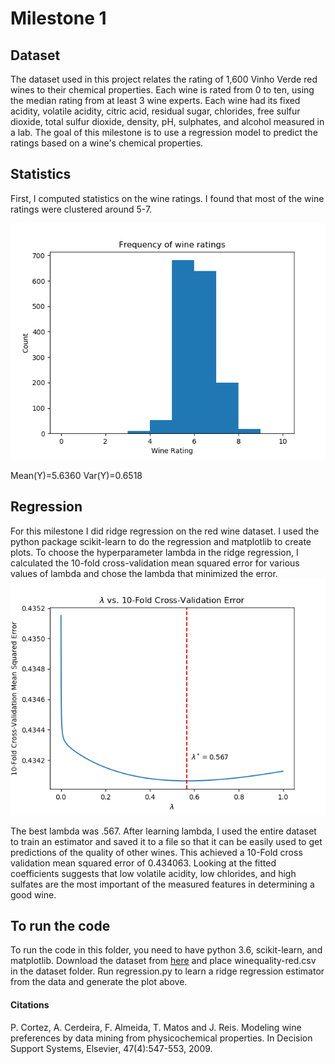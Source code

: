 # Milestone 1
## Dataset
The dataset used in this project relates the rating of 1,600 Vinho Verde red wines to their chemical properties. Each wine is rated from 0 to ten, using the median rating from at least 3 wine experts. Each wine had its fixed acidity, volatile acidity, citric acid, residual sugar, chlorides, free sulfur dioxide, total sulfur dioxide, density, pH, sulphates, and alcohol measured in a lab. The goal of this milestone is to use a regression model to predict the ratings based on a wine's chemical properties.
## Statistics
First, I computed statistics on the wine ratings. I found that most of the wine ratings were clustered around 5-7.

![Histogram of Y](https://raw.githubusercontent.com/vulich/517ApplicationProject/master/milestone_1/Plots/ratings_histogram.png)

Mean(Y)=5.6360 Var(Y)=0.6518
## Regression
For this milestone I did ridge regression on the red wine dataset. I used the python package scikit-learn to do the regression and matplotlib to create plots. To choose the hyperparameter lambda in the ridge regression, I calculated the 10-fold cross-validation mean squared error for various values of lambda and chose the lambda that minimized the error.
![this plot](https://raw.githubusercontent.com/vulich/517ApplicationProject/master/milestone_1/Plots/hyperparameter_selection.png)

The best lambda was .567. After learning lambda, I used the entire dataset to train an estimator and saved it to a file so that it can be easily used to get predictions of the quality of other wines. This achieved a 10-Fold cross validation mean squared error of 0.434063. Looking at the fitted coefficients suggests that low volatile acidity, low chlorides, and high sulfates are the most important of the measured features in determining a good wine.

## To run the code
To run the code in this folder, you need to have python 3.6, scikit-learn, and matplotlib. Download the dataset from [here](https://archive.ics.uci.edu/ml/datasets/wine+quality) and place winequality-red.csv in the dataset folder. Run regression.py to learn a ridge regression estimator from the data and generate the plot above.

#### Citations
P. Cortez, A. Cerdeira, F. Almeida, T. Matos and J. Reis. 
Modeling wine preferences by data mining from physicochemical properties. In Decision Support Systems, Elsevier, 47(4):547-553, 2009.